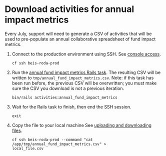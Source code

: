 # Download activities for annual impact metrics

Every July, support will need to generate a CSV of activities that will be used
to pre-populate an annual collaborative spreadsheet of fund impact metrics.

1. Connect to the production environment using SSH. See [console
   access](/doc/console-access.md).
   ```shell
   cf ssh beis-roda-prod
   ```
2. Run the [annual fund impact metrics Rails
   task](/lib/tasks/annual_fund_impact_metrics_activities.rake). The resulting CSV
   will be written to `tmp/annual_fund_impact_metrics.csv`. Note: if this task has
   been run before, the previous CSV will be overwritten; you must make sure the
   CSV you download is not a previous iteration.
   ```shell
   bin/rails activities:annual_fund_impact_metrics
   ```
3. Wait for the Rails task to finish, then end the SSH session.
   ```shell
   exit
   ```
4. Copy the file to your local machine See [uploading and downloading
   files](/doc/uploading-and-dowloading-files.md).
   ```shell
   cf ssh beis-roda-prod --command "cat /app/tmp/annual_fund_impact_metrics.csv" >
   local_file.csv
   ```

